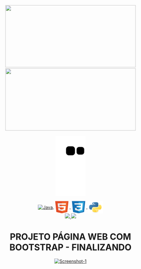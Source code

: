 <div>
  <div align="center">
      <a href="https://github.com/Flipe124">
      <img height="200px" width="420px" src="https://github-readme-stats.vercel.app/api?username=Flipe124&show_icons=true&theme=blue-green&include_all_commits=true&count_private=true">
      <img height="200px" width="420px" src="https://github-readme-stats.vercel.app/api/top-langs/?username=Flipe124&layout=compact&langs_count=7&theme=blue-green">
        
   ![Snake animation](https://github.com/rafaballerini/rafaballerini/blob/output/github-contribution-grid-snake.svg)
        
  </div>    
  <div align="center">
      <img align="center" alt="Java" height="34" width="44" src="https://cdn.icon-icons.com/icons2/2108/PNG/512/java_icon_130901.png">
      <img align="center" alt="HTML" height="40" width="50" src="https://raw.githubusercontent.com/devicons/devicon/master/icons/html5/html5-original.svg">
      <img align="center" alt="CSS" height="40" width="50" src="https://raw.githubusercontent.com/devicons/devicon/master/icons/css3/css3-original.svg">
      <img align="center" alt="Python" height="40" width="50" src="https://raw.githubusercontent.com/devicons/devicon/master/icons/python/python-original.svg">
  </div>  
  <div align="center"> 
      <a href = "mailto:felipe.morais.job@gmail.com">
        <img src="https://img.shields.io/badge/-Gmail-%23333?style=for-the-badge&logo=gmail&logoColor=white" target="_blank">
      </a>
      <a href="https://www.linkedin.com/in/felipe-oliveira-dos-santos-morais-a016991b9/" target="_blank"><img src="https://img.shields.io/badge/-LinkedIn-%230077B5?style=for-the-badge&logo=linkedin&logoColor=white" target="_blank">
      </a>  
  </div>
</div>  
<div align="center">
    <h1>PROJETO PÁGINA WEB COM BOOTSTRAP - FINALIZANDO</h1>
    <a href="https://github.com/Flipe124/pagina-web-marvel-bootstrap">
      <img src="https://i.ibb.co/D8cZJn7/Screenshot-1.png" alt="Screenshot-1" border="0">
    </a>
</div>  
